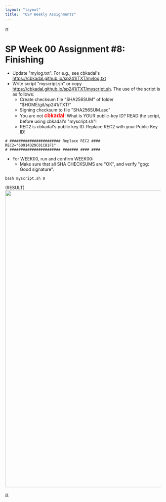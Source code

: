 ```yaml
---
layout: "layout"
title:  "OSP Weekly Assignments"
---
```


[&#x213C;](#idxXXX)<br id="idx000">
# SP Week 00 Assignment #8: Finishing

* Update "mylog.txt". For e.g., see cbkadal's <br><https://cbkadal.github.io/sp241/TXT/mylog.txt>
* Write script "myscript.sh" or copy <br><https://cbkadal.github.io/sp241/TXT/myscript.sh>.
  The use of the script is as follows:
  * Create checksum file "SHA256SUM" of folder "$HOME/git/sp241/TXT/"
  * Signing checksum to file "SHA256SUM.asc"
  * You are not <span style="color:red; font-weight:bold; font-size:larger;">cbkadal</span>!
    What is YOUR public-key ID? READ the script, before using cbkadal's "myscript.sh"!
  * REC2 is cbkadal's public key ID.  Replace REC2 with your Public Key ID!

```
# ####################### Replace REC2 ####
REC2="60914D29C01C81F1"
# ####################### ####### #### ####

```

* For WEEK00, run and confirm WEEK00:
  * Make sure that all SHA CHECKSUMS are "OK", and verify "gpg: Good signature".


```
bash myscript.sh 0

```

(RESULT)
<br>
<img src="{{ site.baseurl }}/assets/images/demOS-A-003.jpg" style="width:960px;">
<br>

[&#x213C;](#)<br id="idxXXX">
